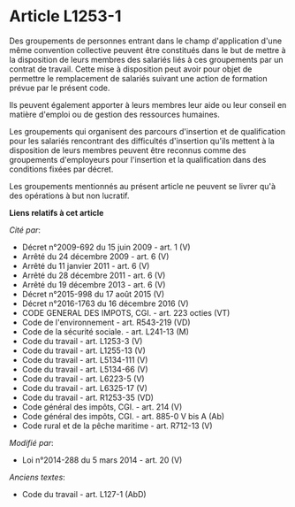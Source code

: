 # Article L1253-1

Des groupements de personnes entrant dans le champ d'application d'une même convention collective peuvent être constitués
dans le but de mettre à la disposition de leurs membres des salariés liés à ces groupements par un contrat de travail. Cette
mise à disposition peut avoir pour objet de permettre le remplacement de salariés suivant une action de formation prévue par
le présent code. 

Ils peuvent également apporter à leurs membres leur aide ou leur conseil en matière d'emploi ou de gestion des ressources
humaines.

Les groupements qui organisent des parcours d'insertion et de qualification pour les salariés rencontrant des difficultés
d'insertion qu'ils mettent à la disposition de leurs membres peuvent être reconnus comme des groupements d'employeurs pour
l'insertion et la qualification dans des conditions fixées par décret. 

Les groupements mentionnés au présent article ne peuvent se livrer qu'à des opérations à but non lucratif.

**Liens relatifs à cet article**

_Cité par_:

  - Décret n°2009-692 du 15 juin 2009 - art. 1 (V)
  - Arrêté du 24 décembre 2009 - art. 6 (V)
  - Arrêté du 11 janvier 2011 - art. 6 (V)
  - Arrêté du 28 décembre 2011 - art. 6 (V)
  - Arrêté du 19 décembre 2013 - art. 6 (V)
  - Décret n°2015-998 du 17 août 2015 (V)
  - Décret n°2016-1763 du 16 décembre 2016 (V)
  - CODE GENERAL DES IMPOTS, CGI. - art. 223 octies (VT)
  - Code de l'environnement - art. R543-219 (VD)
  - Code de la sécurité sociale. - art. L241-13 (M)
  - Code du travail - art. L1253-3 (V)
  - Code du travail - art. L1255-13 (V)
  - Code du travail - art. L5134-111 (V)
  - Code du travail - art. L5134-66 (V)
  - Code du travail - art. L6223-5 (V)
  - Code du travail - art. L6325-17 (V)
  - Code du travail - art. R1253-35 (VD)
  - Code général des impôts, CGI. - art. 214 (V)
  - Code général des impôts, CGI. - art. 885-0 V bis A (Ab)
  - Code rural et de la pêche maritime - art. R712-13 (V)

_Modifié par_:

  - Loi n°2014-288 du 5 mars 2014 - art. 20 (V)

_Anciens textes_:

  - Code du travail - art. L127-1 (AbD)
